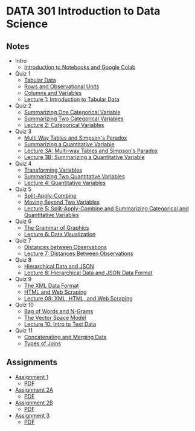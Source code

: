 # DATA 301 Introduction to Data Science

## Notes

- Intro
  - [Introduction to Notebooks and Google Colab](./notes/intro/Introduction_to_Notebooks_and_Colab.ipynb)
- Quiz 1
  - [Tabular Data](./notes/quiz1/Tabular_Data.ipynb)
  - [Rows and Observational Units](./notes/quiz1/Rows_and_Observational_Units.ipynb)
  - [Columns and Variables](./notes/quiz1/Columns_and_Variables.ipynb)
  - [Lecture 1: Introduction to Tabular Data](./notes/quiz1/Day_01_Introduction_to_Tabular_Data.ipynb)
- Quiz 2
  - [Summarizing One Categorical Variable](./notes/quiz2/Summarizing_One_Categorical_Variable.ipynb)
  - [Summarizing Two Categorical Variables](./notes/quiz2/Summarizing_Two_Categorical_Variables.ipynb)
  - [Lecture 2: Categorical Variables](./notes/quiz2/Day_02_Categorical_Variables.ipynb)
- Quiz 3
  - [Multi Way Tables and Simpson's Paradox](./notes/quiz3/Multi_Way_Tables_and_Simpson's_Paradox.ipynb)
  - [Summarizing a Quantitative Variable](./notes/quiz3/Summarizing_a_Quantitative_Variable.ipynb)
  - [Lecture 3A: Multi-way Tables and Simpson's Paradox](./notes/quiz3/Day_03A_Multi_Way_Tables_and_Simpson's_Paradox.ipynb)
  - [Lecture 3B: Summarizing a Quantitative Variable](./notes/quiz3/Day_03B_Summarizing_a_Quantitative_Variable.ipynb)
- Quiz 4
  - [Transforming Variables](./notes/quiz4/Transforming_Variables.ipynb)
  - [Summarizing Two Quantitative Variables](./notes/quiz4/Summarizing_Two_Quantitative_Variables.ipynb)
  - [Lecture 4: Quantitative Variables](./notes/quiz4/Day_04_Quantitative_Variables.ipynb)
- Quiz 5
  - [Split-Apply-Combine](./notes/quiz5/Split_Apply_Combine.ipynb)
  - [Moving Beyond Two Variables](./notes/quiz5/Beyond_Two_Variables.ipynb)
  - [Lecture 5: Split-Apply-Combine and Summarizing Categorical and Quantitative Variables](./notes/quiz5/Day_05_Relationships_between_Quantitative_and_Categorical_Variables.ipynb)
- Quiz 6
  - [The Grammar of Graphics](./notes/quiz6/Grammar_of_Graphics.ipynb)
  - [Lecture 6: Data Visualization](./notes/quiz6/Day_06_Data_Visualization.ipynb)
- Quiz 7
  - [Distances between Observations](./notes/quiz7/Distances_Between_Observations.ipynb)
  - [Lecture 7: Distances Between Observations](./notes/quiz7/Day_07_Distances_Between_Observations.ipynb)
- Quiz 8
  - [Hierarchical Data and JSON](./notes/quiz8/Hierarchical_Data_and_JSON.ipynb)
  - [Lecture 8: Hierarchical Data and JSON Data Format](./notes/quiz8/Day_08_JSON_Data_Format_and_APIs.ipynb)
- Quiz 9
  - [The XML Data Format](./notes/quiz9/The_XML_Data_Format.ipynb)
  - [HTML and Web Scraping](./notes/quiz9/HTML_and_Web_Scraping.ipynb)
  - [Lecture 09: XML, HTML, and Web Scraping](./notes/quiz9/Day_09_XML,_HTML,_and_Web_Scraping.ipynb)
- Quiz 10
  - [Bag of Words and N-Grams](./notes/quiz10/Bag_of_Words_and_N_Grams.ipynb)
  - [The Vector Space Model](./notes/quiz10/The_Vector_Space_Model.ipynb)
  - [Lecture 10: Intro to Text Data](./notes/quiz10/Day_10_Introduction_to_Text_Data.ipynb)
- Quiz 11
  - [Concatenating and Merging Data](./notes/quiz11/Concatenating_and_Merging_Data.ipynb)
  - [Types of Joins](./notes/quiz11/Types_of_Joins.ipynb)

## Assignments

- [Assignment 1](./assignments/DATA_301_Assignment_1_Sreshta_Talluri_and_Ishaan_Sathaye.ipynb)
  - [PDF](./assignments/DATA_301_Assignment_1_Sreshta_Talluri_and_Ishaan_Sathaye.pdf)
- [Assignment 2A](./assignments/assignment2/DATA_301_Assignment_02A_Ishaan_Sathaye_and_Sreshta_Talluri.ipynb)
  - [PDF](./assignments/assignment2/DATA_301_Assignment_02A_Ishaan_Sathaye_and_Sreshta_Talluri.pdf)
- [Assignment 2B](./assignments/assignment2/DATA_301_Assignment_02B_Ishaan_Sathaye_and_Sreshta_Talluri.ipynb)
  - [PDF](./assignments/assignment2/DATA_301_Assignment_02B_Ishaan_Sathaye_and_Sreshta_Talluri.pdf)
- [Assignment 3](./assignments/assignment3/DATA_301_Assignment_3_Ishaan_Sathaye_and_Sreshta_Talluri.ipynb)
  - [PDF](./assignments/assignment3/DATA_301_Assignment_3_Ishaan_Sathaye_and_Sreshta_Talluri.pdf)
